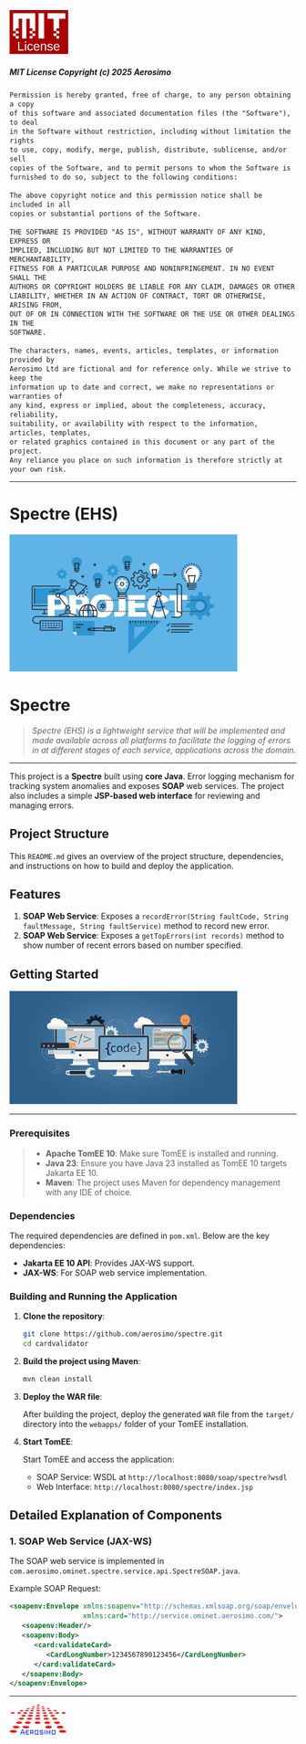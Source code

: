 ![MIT License.!](/img/MIT.png "MIT")

##### MIT License Copyright (c) 2025 Aerosimo

	Permission is hereby granted, free of charge, to any person obtaining a copy
	of this software and associated documentation files (the "Software"), to deal
	in the Software without restriction, including without limitation the rights
	to use, copy, modify, merge, publish, distribute, sublicense, and/or sell
	copies of the Software, and to permit persons to whom the Software is
	furnished to do so, subject to the following conditions:

	The above copyright notice and this permission notice shall be included in all
	copies or substantial portions of the Software.

	THE SOFTWARE IS PROVIDED "AS IS", WITHOUT WARRANTY OF ANY KIND, EXPRESS OR
	IMPLIED, INCLUDING BUT NOT LIMITED TO THE WARRANTIES OF MERCHANTABILITY,
	FITNESS FOR A PARTICULAR PURPOSE AND NONINFRINGEMENT. IN NO EVENT SHALL THE
	AUTHORS OR COPYRIGHT HOLDERS BE LIABLE FOR ANY CLAIM, DAMAGES OR OTHER
	LIABILITY, WHETHER IN AN ACTION OF CONTRACT, TORT OR OTHERWISE, ARISING FROM,
	OUT OF OR IN CONNECTION WITH THE SOFTWARE OR THE USE OR OTHER DEALINGS IN THE
	SOFTWARE.

	The characters, names, events, articles, templates, or information provided by 
	Aerosimo Ltd are fictional and for reference only. While we strive to keep the 
	information up to date and correct, we make no representations or warranties of 
	any kind, express or implied, about the completeness, accuracy, reliability, 
	suitability, or availability with respect to the information, articles, templates, 
	or related graphics contained in this document or any part of the project. 
	Any reliance you place on such information is therefore strictly at your own risk.

---

# Spectre (EHS)

![Project Cover.!](/img/cover.jpg "Spectre")
# Spectre
> *Spectre (EHS) is a lightweight service that will be implemented and made available across all platforms to facilitate the logging of errors in at different stages of each service, applications across the domain.*

---
This project is a **Spectre** built using **core Java**. Error logging mechanism for tracking system anomalies and exposes **SOAP** web services. The project also includes a simple **JSP-based web interface** for reviewing and managing errors.

## Project Structure

This `README.md` gives an overview of the project structure, dependencies, and instructions on how to build and deploy the application.

## Features

1. **SOAP Web Service**: Exposes a `recordError(String faultCode, String faultMessage, String faultService)` method to record new error.
2. **SOAP Web Service**: Exposes a `getTopErrors(int records)` method to show number of recent errors based on number specified.

## Getting Started

![Project Codes & Tasks.!](/img/code.jpg "Project Codes and Task")

---

### Prerequisites

>- **Apache TomEE 10**: Make sure TomEE is installed and running.
>- **Java 23**: Ensure you have Java 23 installed as TomEE 10 targets Jakarta EE 10.
>- **Maven**: The project uses Maven for dependency management with any IDE of choice.

### Dependencies

The required dependencies are defined in `pom.xml`. Below are the key dependencies:

- **Jakarta EE 10 API**: Provides JAX-WS support.
- **JAX-WS**: For SOAP web service implementation.

### Building and Running the Application

1. **Clone the repository**:

    ```bash
    git clone https://github.com/aerosimo/spectre.git
    cd cardvalidator
    ```

2. **Build the project using Maven**:

    ```bash
    mvn clean install
    ```

3. **Deploy the WAR file**:

   After building the project, deploy the generated `WAR` file from the `target/` directory into the `webapps/` folder of your TomEE installation.

4. **Start TomEE**:

   Start TomEE and access the application:

    - SOAP Service: WSDL at `http://localhost:8080/soap/spectre?wsdl`
    - Web Interface: `http://localhost:8080/spectre/index.jsp`

## Detailed Explanation of Components

### 1. **SOAP Web Service** (JAX-WS)

The SOAP web service is implemented in `com.aerosimo.ominet.spectre.service.api.SpectreSOAP.java`.

Example SOAP Request:
```xml
<soapenv:Envelope xmlns:soapenv="http://schemas.xmlsoap.org/soap/envelope/" 
                  xmlns:card="http://service.ominet.aerosimo.com/">
   <soapenv:Header/>
   <soapenv:Body>
      <card:validateCard>
         <CardLongNumber>1234567890123456</CardLongNumber>
      </card:validateCard>
   </soapenv:Body>
</soapenv:Envelope>
```

---

![Aerosimo Logo.!](/img/logo.png "Aerosimo")